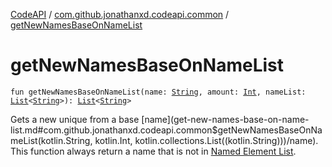 [CodeAPI](../index.md) / [com.github.jonathanxd.codeapi.common](index.md) / [getNewNamesBaseOnNameList](.)

# getNewNamesBaseOnNameList

`fun getNewNamesBaseOnNameList(name: `[`String`](https://kotlinlang.org/api/latest/jvm/stdlib/kotlin/-string/index.html)`, amount: `[`Int`](https://kotlinlang.org/api/latest/jvm/stdlib/kotlin/-int/index.html)`, nameList: `[`List`](https://kotlinlang.org/api/latest/jvm/stdlib/kotlin.collections/-list/index.html)`<`[`String`](https://kotlinlang.org/api/latest/jvm/stdlib/kotlin/-string/index.html)`>): `[`List`](https://kotlinlang.org/api/latest/jvm/stdlib/kotlin.collections/-list/index.html)`<`[`String`](https://kotlinlang.org/api/latest/jvm/stdlib/kotlin/-string/index.html)`>`

Gets a new unique from a base [name](get-new-names-base-on-name-list.md#com.github.jonathanxd.codeapi.common$getNewNamesBaseOnNameList(kotlin.String, kotlin.Int, kotlin.collections.List((kotlin.String)))/name). This function always return a name that is not in [Named Element List](#).

